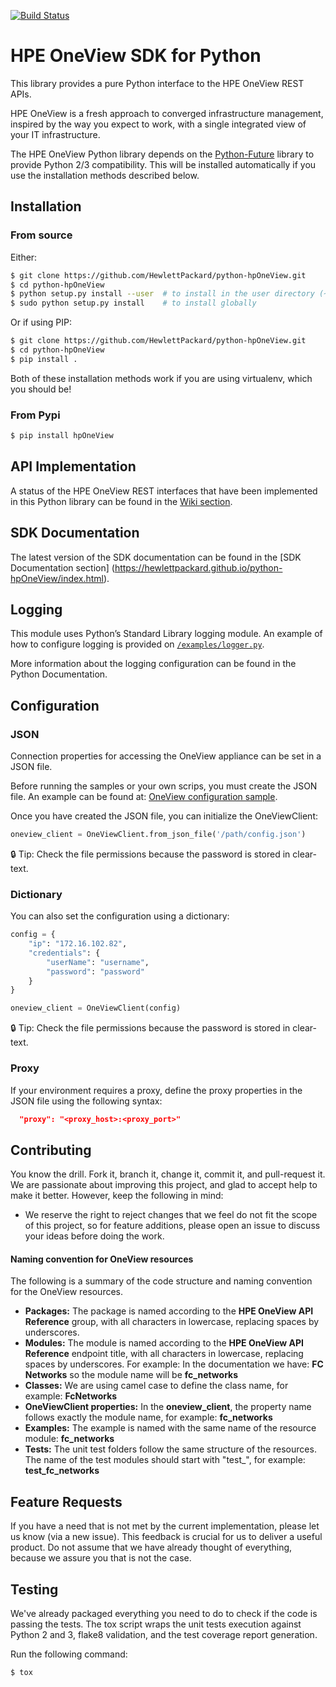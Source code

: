 [![Build Status](https://travis-ci.org/HewlettPackard/python-hpOneView.svg?branch=master)](https://travis-ci.org/HewlettPackard/python-hpOneView)

# HPE OneView SDK for Python

This library provides a pure Python interface to the HPE OneView REST APIs.

HPE OneView is a fresh approach to converged infrastructure management, inspired
by the way you expect to work, with a single integrated view of your IT
infrastructure.

The HPE OneView Python library depends on the
[Python-Future](http://python-future.org/index.htm) library to provide Python
2/3 compatibility. This will be installed automatically if you use the installation
methods described below.

## Installation

### From source

Either:

```bash
$ git clone https://github.com/HewlettPackard/python-hpOneView.git
$ cd python-hpOneView
$ python setup.py install --user  # to install in the user directory (~/.local)
$ sudo python setup.py install    # to install globally
```

Or if using PIP:

```bash
$ git clone https://github.com/HewlettPackard/python-hpOneView.git
$ cd python-hpOneView
$ pip install .
```

Both of these installation methods work if you are using virtualenv, which you should be!

### From Pypi

```bash
$ pip install hpOneView
```


## API Implementation

A status of the HPE OneView REST interfaces that have been implemented in this Python library can be found in the [Wiki section](https://github.com/HewlettPackard/python-hpOneView/wiki/HPE-OneView-API-Version-200-Implementation-Status).


## SDK Documentation

The latest version of the SDK documentation can be found in the [SDK Documentation section] (https://hewlettpackard.github.io/python-hpOneView/index.html).

## Logging

This module uses Python’s Standard Library logging module. An example of how to configure logging is provided on [```/examples/logger.py```](/examples/logger.py).

More information about the logging configuration can be found in the Python Documentation.

## Configuration

### JSON

Connection properties for accessing the OneView appliance can be set in a JSON file.

Before running the samples or your own scrips, you must create the JSON file.
An example can be found at: [OneView configuration sample](examples/config-rename.json).

Once you have created the JSON file, you can initialize the OneViewClient:

```python
oneview_client = OneViewClient.from_json_file('/path/config.json')
```

:lock: Tip: Check the file permissions because the password is stored in clear-text.

### Dictionary

You can also set the configuration using a dictionary:

```python
config = {
    "ip": "172.16.102.82",
    "credentials": {
        "userName": "username",
        "password": "password"
    }
}

oneview_client = OneViewClient(config)
```

:lock: Tip: Check the file permissions because the password is stored in clear-text.

### Proxy

If your environment requires a proxy, define the proxy properties in the JSON file using the following syntax:

```json
  "proxy": "<proxy_host>:<proxy_port>"
```

## Contributing

You know the drill. Fork it, branch it, change it, commit it, and pull-request it.
We are passionate about improving this project, and glad to accept help to make it better. However, keep the following in mind:

 - We reserve the right to reject changes that we feel do not fit the scope of this project, so for feature additions, please open an issue to discuss your ideas before doing the work.

#### Naming convention for OneView resources

The following is a summary of the code structure and naming convention for the OneView resources.

- **Packages:** The package is named according to the **HPE OneView API Reference** group, with all characters in lowercase, replacing spaces by underscores.
- **Modules:** The module is named according to the **HPE OneView API Reference** endpoint title, with all characters in lowercase, replacing spaces by underscores.
    For example: In the documentation we have: **FC Networks** so the module name will be **fc_networks**
- **Classes:** We are using camel case to define the class name, for example: **FcNetworks** 
- **OneViewClient properties:** In the **oneview_client**, the property name follows exactly the module name, for example: **fc_networks**
- **Examples:** The example is named with the same name of the resource module: **fc_networks**
- **Tests:**  The unit test folders follow the same structure of the resources. The name of the test modules should start with "test_", for example: **test_fc_networks**

## Feature Requests

If you have a need that is not met by the current implementation, please let us know (via a new issue).
This feedback is crucial for us to deliver a useful product. Do not assume that we have already thought of everything, because we assure you that is not the case.

## Testing

We've already packaged everything you need to do to check if the code is passing the tests.
The tox script wraps the unit tests execution against Python 2 and 3, flake8 validation, and the test coverage report generation.

Run the following command:

```
$ tox
```
